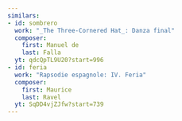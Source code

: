 ```yaml
---
similars:
- id: sombrero
  work: "_The Three-Cornered Hat_: Danza final"
  composer:
    first: Manuel de
    last: Falla
  yt: qdcQpTL9U20?start=996
- id: feria
  work: "Rapsodie espagnole: IV. Feria"
  composer:
  	first: Maurice
  	last: Ravel
  yt: SqDD4vjZJfw?start=739
---
```

